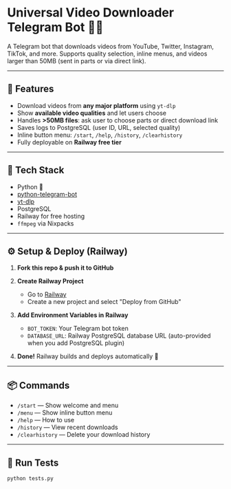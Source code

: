 # Universal Video Downloader Telegram Bot 🎥🤖

A Telegram bot that downloads videos from YouTube, Twitter, Instagram, TikTok, and more. Supports quality selection, inline menus, and videos larger than 50MB (sent in parts or via direct link).

---

## 🚀 Features

- Download videos from **any major platform** using `yt-dlp`
- Show **available video qualities** and let users choose
- Handles **>50MB files**: ask user to choose parts or direct download link
- Saves logs to PostgreSQL (user ID, URL, selected quality)
- Inline button menu: `/start`, `/help`, `/history`, `/clearhistory`
- Fully deployable on **Railway free tier**

---

## 🧰 Tech Stack

- Python 🐍
- [python-telegram-bot](https://github.com/python-telegram-bot/python-telegram-bot)
- [yt-dlp](https://github.com/yt-dlp/yt-dlp)
- PostgreSQL
- Railway for free hosting
- `ffmpeg` via Nixpacks

---

## ⚙️ Setup & Deploy (Railway)

1. **Fork this repo & push it to GitHub**

2. **Create Railway Project**
   - Go to [Railway](https://railway.app/)
   - Create a new project and select "Deploy from GitHub"

3. **Add Environment Variables in Railway**
   - `BOT_TOKEN`: Your Telegram bot token
   - `DATABASE_URL`: Railway PostgreSQL database URL (auto-provided when you add PostgreSQL plugin)

4. **Done!** Railway builds and deploys automatically 🎉

---

## 📦 Commands

- `/start` — Show welcome and menu
- `/menu` — Show inline button menu
- `/help` — How to use
- `/history` — View recent downloads
- `/clearhistory` — Delete your download history

---

## 🧪 Run Tests

```bash
python tests.py
